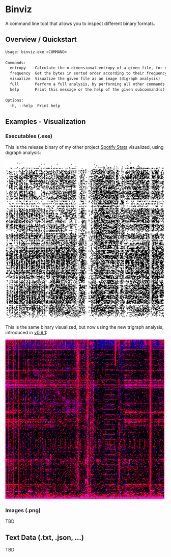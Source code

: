 # Binviz

A command line tool that allows you to inspect different binary formats.

## Overview / Quickstart

```txt
Usage: binviz.exe <COMMAND>

Commands:
  entropy    Calculate the n-dimensional entropy of a given file, for n in 1..=count, in bits per `n` bytes
  frequency  Get the bytes in sorted order according to their frequency of a given file
  visualize  Visualize the given file as an image (digraph analysis)
  full       Perform a full analysis, by performing all other commands on every file and collecting the output into folders corresponding to each file
  help       Print this message or the help of the given subcommand(s)

Options:
  -h, --help  Print help
```

## Examples - Visualization

### Executables (.exe)

This is the release binary of my other project [Spotify Stats](https://github.com/BroodjeKroepoek/Spotify-Stats) visualized, using digraph analysis:

<img src="readme_data/spotify_stats_digraph.png" width="500">
<!-- ![spotify_stats_digraph.png](readme_data/spotify_stats_digraph.png) -->

This is the same binary visualized, but now using the new trigraph analysis, introduced in [v0.9.1](https://github.com/BroodjeKroepoek/Binviz/releases/tag/v0.9.1):

<img src="readme_data/spotify_stats_trigraph.png" width="500">
<!-- ![spotify_stats_trigraph.png](readme_data/spotify_stats_trigraph.png) -->

### Images (.png)

TBD

## Text Data (.txt, .json, ...)

TBD
